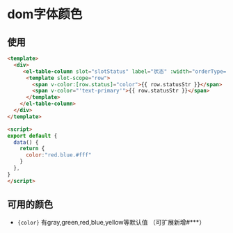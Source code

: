 # dom字体颜色
##  使用
```html
<template>
  <div>
     <el-table-column slot="slotStatus" label="状态" :width="orderType==='all'||orderType==='audit'?140:'auto'">
      <template slot-scope="row">
        <span v-color:[row.status]="color">{{ row.statusStr }}</span>
        <span v-color="'text-primary'">{{ row.statusStr }}</span>
      </template>
    </el-table-column>
  </div>
</template>

<script>
export default {
  data() {
    return {
      color:"red.blue.#fff"
    }
  },
}
</script>
```



## 可用的颜色
- `{color}` 有gray,green,red,blue,yellow等默认值 （可扩展新增#***）

